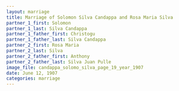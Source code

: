 ```yaml
---
layout: marriage
title: Marriage of Solomon Silva Candappa and Rosa Maria Silva
partner_1_first: Solomon
partner_1_last: Silva Candappa
partner_1_father_first: Christogu
partner_1_father_last: Silva Candappa
partner_2_first: Rosa Maria
partner_2_last: Silva
partner_2_father_first: Anthony
partner_2_father_last: Silva Juan Pulle
image_file: candappa_solomo_silva_page_19_year_1907
date: June 12, 1907
categories: marriage
---
```


